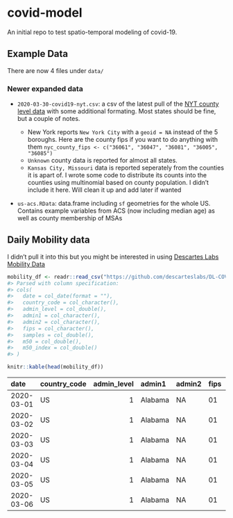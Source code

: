 
<!-- README.md is generated from README.Rmd. Please edit that file -->

# covid-model

<!-- badges: start -->

<!-- badges: end -->

An initial repo to test spatio-temporal modeling of covid-19.

## Example Data

There are now 4 files under `data/`

### Newer expanded data

  - `2020-03-30-covid19-nyt.csv`: a csv of the latest pull of the [NYT
    county level data](https://github.com/nytimes/covid-19-data) with
    some additional formating. Most states should be fine, but a couple
    of notes.
    
      - New York reports `New York City` with a `geoid = NA` instead of
        the 5 boroughs. Here are the county fips if you want to do
        anything with them `nyc_county_fips <- c("36061", "36047",
        "36081", "36005", "36085")`
      - `Unknown` county data is reported for almost all states.
      - `Kansas City, Missouri` data is reported seperately from the
        counties it is apart of. I wrote some code to distribute its
        counts into the counties using multinomial based on county
        population. I didn’t include it here. Will clean it up and add
        later if wanted

  - `us-acs.RData`: data.frame including `sf` geometries for the whole
    US. Contains example variables from ACS (now including median age)
    as well as county membership of MSAs

## Daily Mobility data

I didn’t pull it into this but you might be interested in using
[Descartes Labs Mobility
Data](https://github.com/descarteslabs/DL-COVID-19)

``` r
mobility_df <- readr::read_csv("https://github.com/descarteslabs/DL-COVID-19/raw/master/DL-us-mobility-daterow.csv")
#> Parsed with column specification:
#> cols(
#>   date = col_date(format = ""),
#>   country_code = col_character(),
#>   admin_level = col_double(),
#>   admin1 = col_character(),
#>   admin2 = col_character(),
#>   fips = col_character(),
#>   samples = col_double(),
#>   m50 = col_double(),
#>   m50_index = col_double()
#> )

knitr::kable(head(mobility_df))
```

| date       | country\_code | admin\_level | admin1  | admin2 | fips | samples |    m50 | m50\_index |
| :--------- | :------------ | -----------: | :------ | :----- | :--- | ------: | -----: | ---------: |
| 2020-03-01 | US            |            1 | Alabama | NA     | 01   |  133826 |  8.331 |         79 |
| 2020-03-02 | US            |            1 | Alabama | NA     | 01   |  143632 | 10.398 |         98 |
| 2020-03-03 | US            |            1 | Alabama | NA     | 01   |  146009 | 10.538 |        100 |
| 2020-03-04 | US            |            1 | Alabama | NA     | 01   |  149352 | 10.144 |         96 |
| 2020-03-05 | US            |            1 | Alabama | NA     | 01   |  144109 | 10.982 |        104 |
| 2020-03-06 | US            |            1 | Alabama | NA     | 01   |  141491 | 13.024 |        123 |
